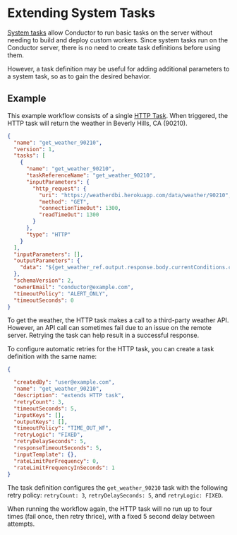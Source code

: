 # Extending System Tasks

[System tasks](../../../documentation/configuration/workflowdef/systemtasks/index.md) allow Conductor to run basic tasks on the server without needing to build and deploy custom workers. Since system tasks run on the Conductor server, there is no need to create task definitions before using them.

However, a task definition may be useful for adding additional parameters to a system task, so as to gain the desired behavior.

## Example

This example workflow consists of a single [HTTP Task](../../../documentation/configuration/workflowdef/systemtasks/http-task.md). When triggered, the HTTP task will return the weather in Beverly Hills, CA (90210).

```json
{
  "name": "get_weather_90210",
  "version": 1,
  "tasks": [
    {
      "name": "get_weather_90210",
      "taskReferenceName": "get_weather_90210",
      "inputParameters": {
        "http_request": {
          "uri": "https://weatherdbi.herokuapp.com/data/weather/90210",
          "method": "GET",
          "connectionTimeOut": 1300,
          "readTimeOut": 1300
        }
      },
      "type": "HTTP"
    }
  ],
  "inputParameters": [],
  "outputParameters": {
    "data": "${get_weather_ref.output.response.body.currentConditions.comment}"
  },
  "schemaVersion": 2,
  "ownerEmail": "conductor@example.com",
  "timeoutPolicy": "ALERT_ONLY",
  "timeoutSeconds": 0
}
```

To get the weather, the HTTP task makes a call to a third-party weather API. However, an API call can sometimes fail due to an issue on the remote server. Retrying the task can help result in a successful response. 

To configure automatic retries for the HTTP task, you can create a task definition with the same name:

```json
{

  "createdBy": "user@example.com",
  "name": "get_weather_90210",
  "description": "extends HTTP task",
  "retryCount": 3,
  "timeoutSeconds": 5,
  "inputKeys": [],
  "outputKeys": [],
  "timeoutPolicy": "TIME_OUT_WF",
  "retryLogic": "FIXED",
  "retryDelaySeconds": 5,
  "responseTimeoutSeconds": 5,
  "inputTemplate": {},
  "rateLimitPerFrequency": 0,
  "rateLimitFrequencyInSeconds": 1
}
```

The task definition configures the `get_weather_90210` task with the following retry policy: `retryCount: 3`, `retryDelaySeconds: 5`, and `retryLogic: FIXED`.

When running the workflow again, the HTTP task will no run up to four times (fail once, then retry thrice), with a fixed 5 second delay between attempts.
